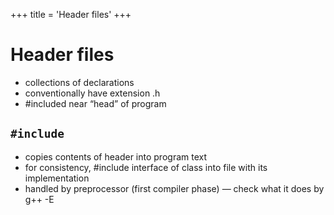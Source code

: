 +++
title = 'Header files'
+++
# Header files
- collections of declarations
- conventionally have extension .h
- #included near “head” of program

## `#include`
- copies contents of header into program text
- for consistency, #include interface of class into file with its implementation
- handled by preprocessor (first compiler phase) — check what it does by g++ -E
